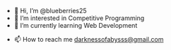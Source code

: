- 👋 Hi, I’m @blueberries25
- 👀 I’m interested in Competitive Programming
- 🌱 I’m currently learning Web Development
<!-- - 💞️ I’m looking to collaborate on ... -->
- 📫 How to reach me darknessofabysss@gmail.com

<!---
blueberries25/blueberries25 is a ✨ special ✨ repository because its `README.md` (this file) appears on your GitHub profile.
You can click the Preview link to take a look at your changes.
--->
